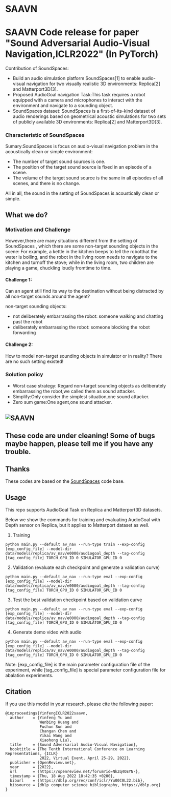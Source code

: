 # SAAVN
# SAAVN Code release for paper "Sound Adversarial Audio-Visual Navigation,ICLR2022" (In PyTorch)

Contribution of SoundSpaces:
- Build an audio simulation platform SoundSpaces[1] to enable audio-visual navigation for two visually realistic 3D environments: Replica[2] and Matterport3D[3].
- Proposed AudioGoal navigation Task:This task requires a robot equipped with a camera and microphones to interact with the environment and navigate to a sounding object. 
- SoundSpaces dataset: SoundSpaces is a first-of-its-kind dataset of audio renderings based on geometrical acoustic simulations for two sets of publicly available 3D environments: Replica[2] and Matterport3D[3].
### Characteristic of SoundSpaces

Sumary:SoundSpaces is focus on audio-visual navigation problem in the acoustically clean or simple environment:
- The number of target sound sources is one. 
- The position of the target sound source is fixed in an episode of a scene. 
- The volume of the target sound source is the same in all episodes of all scenes, and there is no change.

All in all, the sound in the setting of SoundSpaces is  acoustically clean or simple.

## What we do?

### Motivation and Challenge

However,there are many situations different from the setting of SoundSpaces , which there are some non-target sounding objects in the scene:
For example, a kettle in the kitchen beeps to tell the robotthat the water is boiling, and the robot in the living room needs to navigate to the kitchen and turnoff the stove; while in the living room, two children are playing a game, chuckling loudly fromtime to time.

#### Challenge 1: 
Can an agent still find its way to the destination without being distracted by all non-target sounds around the agent? 

non-target sounding objects:
- not deliberately embarrassing the robot: someone walking and chatting past the robot
- deliberately embarrassing the robot: someone blocking the robot forwarding

#### Challenge 2: 

How to model non-target sounding objects in simulator or in reality?  There are no such setting existed!

### Solution policy

- Worst case strategy: Regard non-target sounding objects as deliberately embarrassing the robot,we called them as sound attacker.
- Simplify:Only consider the simplest situation,one sound attacker.
- Zero sum game:One agent,one sound attacker.



![SAAVN](saavn.png)
---------------------------------------------------------------------------------------------------

## These code are under cleaning! Some of bugs maybe happen, please tell me if you have any trouble.

## Thanks

These codes are based on the [SoundSpaces](https://github.com/facebookresearch/sound-spaces) code base.

## Usage
This repo supports AudioGoal Task on Replica and Matterport3D datasets.

Below we show the commands for training and evaluating AudioGoal with Depth sensor on Replica, 
but it applies to Matterport dataset as well. 
1. Training
```
python main.py --default av_nav --run-type train --exp-config [exp_config_file] --model-dir data/models/replica/av_nav/e0000/audiogoal_depth --tag-config [tag_config_file] TORCH_GPU_ID 0 SIMULATOR_GPU_ID 0
```
2. Validation (evaluate each checkpoint and generate a validation curve)
```
python main.py --default av_nav --run-type eval --exp-config [exp_config_file] --model-dir data/models/replica/av_nav/e0000/audiogoal_depth --tag-config [tag_config_file] TORCH_GPU_ID 0 SIMULATOR_GPU_ID 0
```
3. Test the best validation checkpoint based on validation curve
```
python main.py --default av_nav --run-type eval --exp-config [exp_config_file] --model-dir data/models/replica/av_nav/e0000/audiogoal_depth --tag-config [tag_config_file] TORCH_GPU_ID 0 SIMULATOR_GPU_ID 0
```
4. Generate demo video with audio
```
python main.py --default av_nav --run-type eval --exp-config [exp_config_file] --model-dir data/models/replica/av_nav/e0000/audiogoal_depth --tag-config [tag_config_file] TORCH_GPU_ID 0 SIMULATOR_GPU_ID 0
```

Note: [exp_config_file] is the main parameter configuration file of the experiment, while [tag_config_file] is special parameter configuration file for abalation experiments.

## Citation
If you use this model in your research, please cite the following paper:
```
@inproceedings{YinfengICLR2022saavn,
  author    = {Yinfeng Yu and
               Wenbing Huang and
               Fuchun Sun and
               Changan Chen and
               Yikai Wang and
               Xiaohong Liu},
  title     = {Sound Adversarial Audio-Visual Navigation},
  booktitle = {The Tenth International Conference on Learning Representations, {ICLR}
               2022, Virtual Event, April 25-29, 2022},
  publisher = {OpenReview.net},
  year      = {2022},
  url       = {https://openreview.net/forum?id=NkZq4OEYN-},
  timestamp = {Thu, 18 Aug 2022 18:42:35 +0200},
  biburl    = {https://dblp.org/rec/conf/iclr/Yu00C0L22.bib},
  bibsource = {dblp computer science bibliography, https://dblp.org}
}
```
